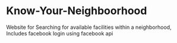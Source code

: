 # Know-Your-Neighboorhood
Website for Searching for available facilities within a neighborhood, Includes facebook login using facebook api
